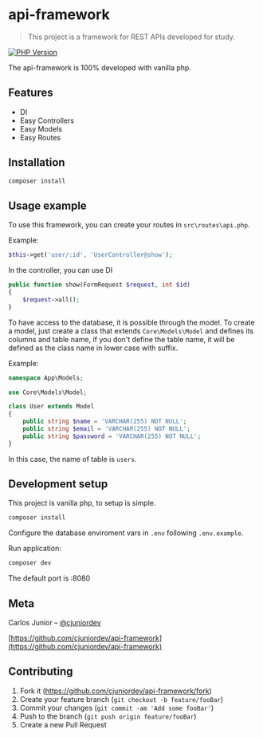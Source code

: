 # api-framework

> This project is a framework for REST APIs developed for study.

[![PHP Version][php-image]][php-url]

The api-framework is 100% developed with vanilla php.

## Features
- DI
- Easy Controllers
- Easy Models
- Easy Routes

## Installation

```sh
composer install
```


## Usage example

To use this framework, you can create your routes in `src\routes\api.php`.

Example:

```php
$this->get('user/:id', 'UserController@show');
```

In the controller, you can use DI

```php
public function show(FormRequest $request, int $id)
{
    $request->all();
}
```

To have access to the database, it is possible through the model. To create a model, just create a class that extends `Core\Models\Model` and defines its columns and table name, if you don't define the table name, it will be defined as the class name in lower case with suffix.

Example:

```php
namespace App\Models;

use Core\Models\Model;

class User extends Model
{
    public string $name = 'VARCHAR(255) NOT NULL';
    public string $email = 'VARCHAR(255) NOT NULL';
    public string $password = 'VARCHAR(255) NOT NULL';
}
```

In this case, the name of table is `users`.


## Development setup

This project is vanilla php, to setup is simple.

```sh
composer install
```

Configure the database enviroment vars in `.env` following `.env.example`.

Run application:

```sh
composer dev
```

The default port is :8080

## Meta

Carlos Junior – [@cjuniordev](https://twitter.com/cjuniordev)

[https://github.com/cjuniordev/api-framework](https://github.com/cjuniordev/api-framework)

## Contributing

1. Fork it (<https://github.com/cjuniordev/api-framework/fork>)
2. Create your feature branch (`git checkout -b feature/fooBar`)
3. Commit your changes (`git commit -am 'Add some fooBar'`)
4. Push to the branch (`git push origin feature/fooBar`)
5. Create a new Pull Request

<!-- Markdown link & img dfn's -->
[php-image]:https://img.shields.io/badge/php-%5E8.1-blue
[php-url]: https://www.php.net/
